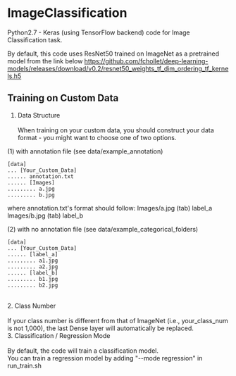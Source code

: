 # ImageClassification

Python2.7 - Keras (using TensorFlow backend) code for Image Classification task.

By default, this code uses ResNet50 trained on ImageNet as a pretrained model from the link below
https://github.com/fchollet/deep-learning-models/releases/download/v0.2/resnet50_weights_tf_dim_ordering_tf_kernels.h5


## Training on Custom Data

1. Data Structure<br /><br />
When training on your custom data, you should construct your data format - you might want to choose one of two options.

(1) with annotation file (see data/example_annotation)

```
[data]
... [Your_Custom_Data]
...... annotation.txt
...... [Images]
......... a.jpg
......... b.jpg
```

where annotation.txt's format should follow:
Images/a.jpg  (tab) label_a
Images/b.jpg  (tab) label_b

(2) with no annotation file (see data/example_categorical_folders)

```
[data]
... [Your_Custom_Data]
...... [label_a]
......... a1.jpg
......... a2.jpg
...... [label_b]
......... b1.jpg
......... b2.jpg
```
<br />
2. Class Number<br /><br />
If your class number is different from that of ImageNet (i.e., your_class_num is not 1,000), the last Dense layer will automatically be replaced.
<br />
3. Classification / Regression Mode<br /><br />
By default, the code will train a classification model.<br />
You can train a regression model by adding "--mode regression" in run_train.sh
